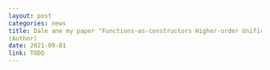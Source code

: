 ```yaml
---
layout: post
categories: news
title: Dale ane my paper "Functions-as-constructors Higher-order Unification: Extended Pattern Unification" was accepted for publication in the "Annals of Mathematics and Artificial Intelligence"
(Author)
date: 2021-09-01
link: TODO
---
```

